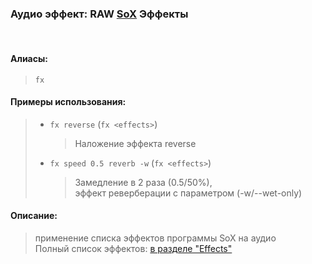 ### **Аудио эффект: RAW [SoX](https://sox.sourceforge.net/) Эффекты**
<br>

#### **Алиасы**:
> `fx`


#### **Примеры использования**:
> - `fx reverse` (`fx <effects>`)
>   > Наложение эффекта reverse
> - `fx speed 0.5 reverb -w` (`fx <effects>`)
>   > Замедление в 2 раза (0.5/50%), \
>   > эффект реверберации с параметром (-w/--wet-only)


#### **Описание**:
> применение списка эффектов программы SoX на аудио \
> Полный список эффектов: [в разделе "Effects"](https://linux.die.net/man/1/sox)
